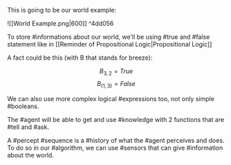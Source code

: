 This is going to be our world example:

![[World Example.png|600]] ^4dd056

To store #informations about our world, we'll be using #true and #false statement like in [[Reminder of Propositional Logic|Propositional Logic]]

A fact could be this (with B that stands for breeze):

$$ B_{3, 2} = True $$
$$ B_(1, 3) = False $$

We can also use more complex logical #expressions too, not only simple #booleans.

The #agent will be able to get and use #knowledge with 2 functions that are #tell and #ask.

A #percept #sequence is a #history of what the #agent perceives and does. To do so in our #algorithm, we can use #sensors that can give #information about the world.
